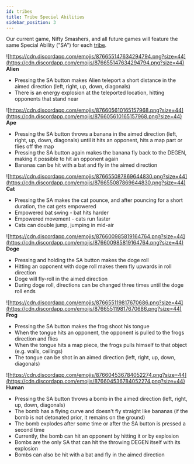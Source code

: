 ```yaml
---
id: tribes
title: Tribe Special Abilities
sidebar_position: 3
---
```


Our current game, Nifty Smashers, and all future games will feature the same Special Ability ("SA") for each [tribe](/docs/overview/nfts/degens/tribes).

![https://cdn.discordapp.com/emojis/876655147634294794.png?size=44](https://cdn.discordapp.com/emojis/876655147634294794.png?size=44)
**Alien**

- Pressing the SA button makes Alien teleport a short distance in the aimed direction (left, right, up, down, diagonals)
- There is an energy explosion at the teleported location, hitting opponents that stand near

![https://cdn.discordapp.com/emojis/876605610165157968.png?size=44](https://cdn.discordapp.com/emojis/876605610165157968.png?size=44)
**Ape**

- Pressing the SA button throws a banana in the aimed direction (left, right, up, down, diagonals) until it hits an opponent, hits a map part or flies off the map
- Pressing the SA button again makes the banana fly back to the DEGEN, making it possible to hit an opponent again
- Bananas can be hit with a bat and fly in the aimed direction

![https://cdn.discordapp.com/emojis/876655087869644830.png?size=44](https://cdn.discordapp.com/emojis/876655087869644830.png?size=44)
**Cat**

- Pressing the SA makes the cat pounce, and after pouncing for a short duration, the cat gets empowered
- Empowered bat swing - bat hits harder
- Empowered movement - cats run faster
- Cats can double jump, jumping in mid-air

![https://cdn.discordapp.com/emojis/876600985819164764.png?size=44](https://cdn.discordapp.com/emojis/876600985819164764.png?size=44)
**Doge**

- Pressing and holding the SA button makes the doge roll
- Hitting an opponent with doge roll makes them fly upwards in roll direction
- Doge will fly-roll in the aimed direction
- During doge roll, directions can be changed three times until the doge roll ends

![https://cdn.discordapp.com/emojis/876655119817670686.png?size=44](https://cdn.discordapp.com/emojis/876655119817670686.png?size=44)
**Frog**

- Pressing the SA button makes the frog shoot his tongue
- When the tongue hits an opponent, the opponent is pulled to the frogs direction and flies
- When the tongue hits a map piece, the frogs pulls himself to that object (e.g. walls, ceilings)
- The tongue can be shot in an aimed direction (left, right, up, down, diagonals)

![https://cdn.discordapp.com/emojis/876604536784052274.png?size=44](https://cdn.discordapp.com/emojis/876604536784052274.png?size=44)
**Human**

- Pressing the SA button throws a bomb in the aimed direction (left, right, up, down, diagonals)
- The bomb has a flying curve and doesn't fly straight like bananas (if the bomb is not detonated prior, it remains on the ground)
- The bomb explodes after some time or after the SA button is pressed a second time
- Currently, the bomb can hit an opponent by hitting it or by explosion
- Bombs are the only SA that can hit the throwing DEGEN itself with its explosion
- Bombs can also be hit with a bat and fly in the aimed direction
